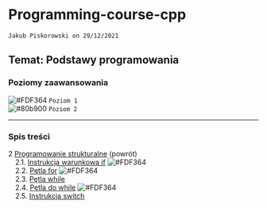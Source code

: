 # Programming-course-cpp

`Jakub Piskorowski on 29/12/2021`

## Temat: Podstawy programowania

### Poziomy zaawansowania

![#FDF364](https://via.placeholder.com/15/FDF364/000000?text=+) `Poziom 1` \
![#80b900](https://via.placeholder.com/15/80b900/000000?text=+) `Poziom 2`

---

### Spis treści

2 [Programowanie strukturalne](../README.md) (powrót) \
&emsp;2.1. [Instrukcja warunkowa if](1-2-1-instrukcja-if/README.md) ![#FDF364](https://via.placeholder.com/15/FDF364/000000?text=+) \
&emsp;2.2. [Pętla for](1-2-2-petla-for/README.md) ![#FDF364](https://via.placeholder.com/15/FDF364/000000?text=+) \
&emsp;2.3. [Pętla while](1-2-3-while/README.md) \
&emsp;2.4. [Pętla do while](1-2-4-do-while/README.md) ![#FDF364](https://via.placeholder.com/15/FDF364/000000?text=+) \
&emsp;2.5. [Instrukcja switch](1-2-5-switch/README.md)
